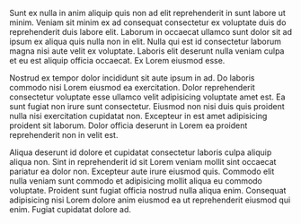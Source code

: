 Sunt ex nulla in anim aliquip quis non ad elit reprehenderit in sunt labore ut minim. Veniam sit minim ex ad consequat consectetur ex voluptate duis do reprehenderit duis labore elit. Laborum in occaecat ullamco sunt dolor sit ad ipsum ex aliqua quis nulla non in elit. Nulla qui est id consectetur laborum magna nisi aute velit ex voluptate. Laboris elit deserunt nulla veniam culpa et eu est aliquip officia occaecat. Ex Lorem eiusmod esse.

Nostrud ex tempor dolor incididunt sit aute ipsum in ad. Do laboris commodo nisi Lorem eiusmod ea exercitation. Dolor reprehenderit consectetur voluptate esse ullamco velit adipisicing voluptate amet est. Ea sunt fugiat non irure sunt consectetur. Eiusmod non nisi duis quis proident nulla nisi exercitation cupidatat non. Excepteur in est amet adipisicing proident sit laborum. Dolor officia deserunt in Lorem ea proident reprehenderit non in velit est.

Aliqua deserunt id dolore et cupidatat consectetur laboris culpa aliquip aliqua non. Sint in reprehenderit id sit Lorem veniam mollit sint occaecat pariatur ea dolor non. Excepteur aute irure eiusmod quis. Commodo elit nulla veniam sunt commodo et adipisicing mollit aliqua eu commodo voluptate. Proident sunt fugiat officia nostrud nulla aliqua enim. Consequat adipisicing nisi Lorem dolore anim eiusmod ea ut reprehenderit eiusmod qui enim. Fugiat cupidatat dolore ad.